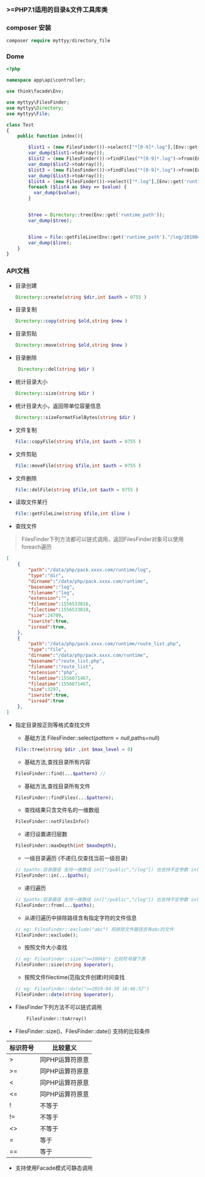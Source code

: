 
### >=PHP7.1适用的目录&文件工具库类


### composer 安装

```php
composer require myttyy/directory_file
```

### Dome

```php
<?php

namespace app\api\controller;

use think\facade\Env;

use myttyy\FilesFinder;
use myttyy\Directory;
use myttyy\File;

class Test
{
    public function index(){

        $list1 = (new FilesFinder())->select(["*[0-9]*.log"],[Env::get('runtime_path')])->select();
        var_dump($list1->toArray());
        $list2 = (new FilesFinder())->findFiles("*[0-9]*.log")->from(Env::get('runtime_path'))->date(">=2019-04-29 18:07:19");
        var_dump($list2->toArray());
        $list3 = (new FilesFinder())->findFiles("*[0-9]*.log")->from(Env::get('runtime_path'))->size('>2Mb');
        var_dump($list3->toArray());
        $list4 = (new FilesFinder())->select(["*.log"],[Env::get('runtime_path')])->exclude("cli.log");
        foreach ($list4 as $key => $value) {
          var_dump($value);
        }


        $tree = Directory::tree(Env::get('runtime_path'));
        var_dump($tree);


        $line = File::getFileLine(Env::get('runtime_path')."/log/201804/30.log",0);
        var_dump($line);
    }
}
```

### API文档

- 目录创建 

    ```php
    Directory::create(string $dir,int $auth = 0755 )
    ```

- 目录复制 

    ```php
    Directory::copy(string $old,string $new )
    ```
    
- 目录剪贴 

    ```php
    Directory::move(string $old,string $new )
    ```
    
- 目录删除

    ```php
     Directory::del(string $dir )
    ```
    
- 统计目录大小 

    ```php
    Directory::size(string $dir )
    ```
    
- 统计目录大小，返回带单位容量信息 

    ```php
    Directory::sizeFormatFielBytes(string $dir )
    ```

- 文件复制 

    ```php
    File::copyFile(string $file,int $auth = 0755 )
    ```
    
- 文件剪贴 

    ```php
    File::moveFile(string $file,int $auth = 0755 )
    ```
    
- 文件删除 

    ```php
    File::delFile(string $file,int $auth = 0755 )
    ```
    
- 读取文件某行 

    ```php
    File::getFileLine(string $file,int $line )
    ```

- 查找文件

> FilesFinder下列方法都可以链式调用，返回FilesFinder对象可以使用 foreach遍历

```json
[
    {
        "path":"/data/php/pack.xxxx.com/runtime/log",
        "type":"dir",
        "dirname":"/data/php/pack.xxxx.com/runtime",
        "basename":"log",
        "filename":"log",
        "extension":"",
        "filemtime":1556533016,
        "filectime":1556533018,
        "size":24709,
        "iswrite":true,
        "isread":true,
    },
    {
        "path":"/data/php/pack.xxxx.com/runtime/route_list.php",
        "type":"file",
        "dirname":"/data/php/pack.xxxx.com/runtime",
        "basename":"route_list.php",
        "filename":"route_list",
        "extension":"php",
        "filemtime":1556071467,
        "fileatime":1556071467,
        "size":3297,
        "iswrite":true,
        "isread":true
    },
]
```

- 指定目录按正则等格式查找文件 

    - 基础方法 FilesFinder::select($pattern=null,$paths=null)

    ```php
    File::tree(string $dir ,int $max_level = 0)
    ```

    - 基础方法,查找目录所有内容

    ```php
    FilesFinder::find(...$pattern) //
    ```

    - 基础方法,查找目录所有文件

    ```php
    FilesFinder::findFiles(...$pattern);
    ```

    - 查找结果只含文件名的一维数组  

    ```php
    FilesFinder::notFilesInfo()
    ```

    - 递归设置递归层数 
        
    ```php
    FilesFinder::maxDepth(int $maxDepth);
    ```

    - 一级目录遍历 (不递归,仅查找当前一级目录)
        
    ```php
    // $paths:目录路径 支持一维数组 in(["/public","/log"]) 也支持不定参数 in("/public","/log");
    FilesFinder::in(...$paths);
    ```

    - 递归遍历

    ```php
    // $paths:目录路径 支持一维数组 in(["/public","/log"]) 也支持不定参数 in("/public","/log");
    FilesFinder::from(...$paths);
    ```

    - 从递归遍历中排除路径含有指定字符的文件信息 

    ```php
    // eg: FilesFinder::exclude("abc") 将排除文件路径含有abc的文件
    FilesFinder::exclude();

    ```

    - 按照文件大小查找 

    ```php
    // eg: FilesFinder::size(">=100kb") 比较符号键下表
    FilesFinder::size(string $operator); 
    ```

    - 按照文件filectime(范指文件创建)时间查找

    ```php
    // eg: FilesFinder::date(">=2019-04-30 16:46:57")
    FilesFinder::date(string $operator);
    ```

- FilesFinder下列方法不可以链式调用

    ```php
        FilesFinder::toArray()
    ```

- FilesFinder::size()、FilesFinder::date() 支持的比较条件

| 标识符号 | 比较意义 |
| ------ | ------ | 
| > | 同PHP运算符原意 |
| >= | 同PHP运算符原意 |
| < | 同PHP运算符原意 |
| <= | 同PHP运算符原意 |
| ! | 不等于 |
| != | 不等于 |
| <> | 不等于 |
| = | 等于 |
| == | 等于 |

- 支持使用Facade模式可静态调用